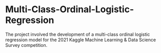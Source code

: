 # Multi-Class-Ordinal-Logistic-Regression
The project involved the development of a multi-class ordinal logistic regression model for the 2021 Kaggle Machine Learning &amp; Data Science Survey competition. 
